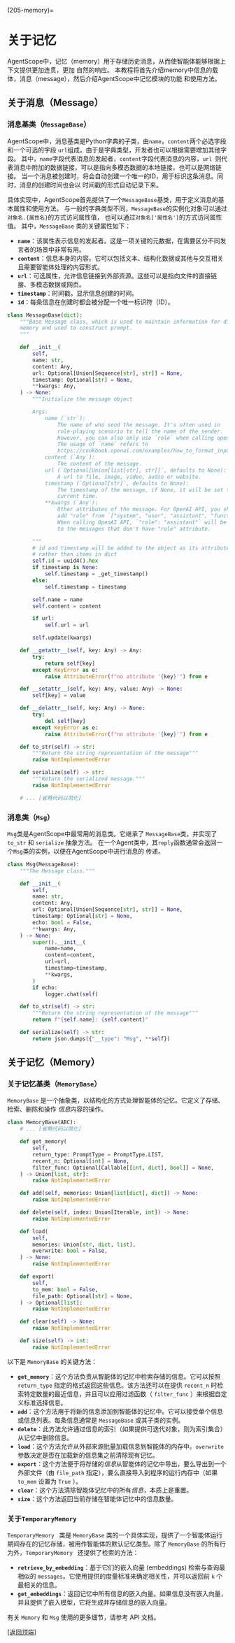 (205-memory)=

# 关于记忆

AgentScope中，记忆（memory）用于存储历史消息，从而使智能体能够根据上下文提供更加连贯，更加
自然的响应。
本教程将首先介绍memory中信息的载体，消息（message），然后介绍AgentScope中记忆模块的功能
和使用方法。

## 关于消息（Message）


### 消息基类（`MessageBase`）

AgentScope中，消息基类是Python字典的子类，由`name`，`content`两个必选字段和一个可选的字段
`url`组成。由于是字典类型，开发者也可以根据需要增加其他字段。
其中，`name`字段代表消息的发起者，`content`字段代表消息的内容，`url
`则代表消息中附加的数据链接，可以是指向多模态数据的本地链接，也可以是网络链接。
当一个消息被创建时，将会自动创建一个唯一的ID，用于标识这条消息。同时，消息的创建时间也会以
时间戳的形式自动记录下来。

具体实现中，AgentScope首先提供了一个`MessageBase`基类，用于定义消息的基本属性和使用方法。
与一般的字典类型不同，`MessageBase`的实例化对象可以通过`对象名.{属性名}`的方式访问属性值，
也可以通过`对象名['属性名']`的方式访问属性值。
其中，`MessageBase` 类的关键属性如下：

- **`name`**：该属性表示信息的发起者。这是一项关键的元数据，在需要区分不同发言者的场景中非常有用。
- **`content`**：信息本身的内容。它可以包括文本、结构化数据或其他与交互相关且需要智能体处理的内容形式。
- **`url`**：可选属性，允许信息链接到外部资源。这些可以是指向文件的直接链接、多模态数据或网页。
- **`timestamp`**：时间戳，显示信息创建的时间。
- **`id`**：每条信息在创建时都会被分配一个唯一标识符（ID）。

```python
class MessageBase(dict):
    """Base Message class, which is used to maintain information for dialog,
    memory and used to construct prompt.
    """

    def __init__(
        self,
        name: str,
        content: Any,
        url: Optional[Union[Sequence[str], str]] = None,
        timestamp: Optional[str] = None,
        **kwargs: Any,
    ) -> None:
        """Initialize the message object

        Args:
            name (`str`):
                The name of who send the message. It's often used in
                role-playing scenario to tell the name of the sender.
                However, you can also only use `role` when calling openai api.
                The usage of `name` refers to
                https://cookbook.openai.com/examples/how_to_format_inputs_to_chatgpt_models.
            content (`Any`):
                The content of the message.
            url (`Optional[Union[list[str], str]]`, defaults to None):
                A url to file, image, video, audio or website.
            timestamp (`Optional[str]`, defaults to None):
                The timestamp of the message, if None, it will be set to
                current time.
            **kwargs (`Any`):
                Other attributes of the message. For OpenAI API, you should
                add "role" from `["system", "user", "assistant", "function"]`.
                When calling OpenAI API, `"role": "assistant"` will be added
                to the messages that don't have "role" attribute.

        """
        # id and timestamp will be added to the object as its attributes
        # rather than items in dict
        self.id = uuid4().hex
        if timestamp is None:
            self.timestamp = _get_timestamp()
        else:
            self.timestamp = timestamp

        self.name = name
        self.content = content

        if url:
            self.url = url

        self.update(kwargs)

    def __getattr__(self, key: Any) -> Any:
        try:
            return self[key]
        except KeyError as e:
            raise AttributeError(f"no attribute '{key}'") from e

    def __setattr__(self, key: Any, value: Any) -> None:
        self[key] = value

    def __delattr__(self, key: Any) -> None:
        try:
            del self[key]
        except KeyError as e:
            raise AttributeError(f"no attribute '{key}'") from e

    def to_str(self) -> str:
        """Return the string representation of the message"""
        raise NotImplementedError

    def serialize(self) -> str:
        """Return the serialized message."""
        raise NotImplementedError

    # ... [省略代码以简化]
```

### 消息类（`Msg`）

`Msg`类是AgentScope中最常用的消息类。它继承了 `MessageBase`类，并实现了`to_str` 和
`serialize` 抽象方法。
在一个Agent类中，其`reply`函数通常会返回一个`Msg`类的实例，以便在AgentScope中进行消息的
传递。

```python
class Msg(MessageBase):
    """The Message class."""

    def __init__(
        self,
        name: str,
        content: Any,
        url: Optional[Union[Sequence[str], str]] = None,
        timestamp: Optional[str] = None,
        echo: bool = False,
        **kwargs: Any,
    ) -> None:
        super().__init__(
            name=name,
            content=content,
            url=url,
            timestamp=timestamp,
            **kwargs,
        )
        if echo:
            logger.chat(self)

    def to_str(self) -> str:
        """Return the string representation of the message"""
        return f"{self.name}: {self.content}"

    def serialize(self) -> str:
        return json.dumps({"__type": "Msg", **self})
```

## 关于记忆（Memory）

### 关于记忆基类（`MemoryBase`）

`MemoryBase` 是一个抽象类，以结构化的方式处理智能体的记忆。它定义了存储、检索、删除和操作
*信息*内容的操作。

```python
class MemoryBase(ABC):
    # ... [省略代码以简化]

    def get_memory(
        self,
        return_type: PromptType = PromptType.LIST,
        recent_n: Optional[int] = None,
        filter_func: Optional[Callable[[int, dict], bool]] = None,
    ) -> Union[list, str]:
        raise NotImplementedError

    def add(self, memories: Union[list[dict], dict]) -> None:
        raise NotImplementedError

    def delete(self, index: Union[Iterable, int]) -> None:
        raise NotImplementedError

    def load(
        self,
        memories: Union[str, dict, list],
        overwrite: bool = False,
    ) -> None:
        raise NotImplementedError

    def export(
        self,
        to_mem: bool = False,
        file_path: Optional[str] = None,
    ) -> Optional[list]:
        raise NotImplementedError

    def clear(self) -> None:
        raise NotImplementedError

    def size(self) -> int:
        raise NotImplementedError
```

以下是 `MemoryBase` 的关键方法：

- **`get_memory`**：这个方法负责从智能体的记忆中检索存储的信息。它可以按照 `return_type` 指定的格式返回这些信息。该方法还可以在提供 `recent_n` 时检索特定数量的最近信息，并且可以应用过滤函数（ `filter_func` ）来根据自定义标准选择信息。
- **`add`**：这个方法用于将新的信息添加到智能体的记忆中。它可以接受单个信息或信息列表。每条信息通常是 `MessageBase` 或其子类的实例。
- **`delete`**：此方法允许通过信息的索引（如果提供可迭代对象，则为索引集合）从记忆中删除信息。
- **`load`**：这个方法允许从外部来源批量加载信息到智能体的内存中。`overwrite ` 参数决定是否在加载新的信息集之前清除现有记忆。
- **`export`**：这个方法便于将存储的*信息*从智能体的记忆中导出，要么导出到一个外部文件（由 `file_path` 指定），要么直接导入到程序的运行内存中（如果 `to_mem` 设置为 `True` ）。
- **`clear`**：这个方法清除智能体记忆中的所有*信息*，本质上是重置。
- **`size`**：这个方法返回当前存储在智能体记忆中的信息数量。

### 关于`TemporaryMemory`

`TemporaryMemory ` 类是 `MemoryBase` 类的一个具体实现，提供了一个智能体运行期间存在的记忆存储，被用作智能体的默认记忆类型。除了 `MemoryBase` 的所有行为外，`TemporaryMemory ` 还提供了检索的方法：

- **`retrieve_by_embedding`**：基于它们的嵌入向量 (embeddings) 检索与查询最相似的 `messages`。它使用提供的度量标准来确定相关性，并可以返回前 `k` 个最相关的信息。
- **`get_embeddings`**：返回记忆中所有信息的嵌入向量。如果信息没有嵌入向量，并且提供了嵌入模型，它将生成并存储信息的嵌入向量。

有关 `Memory` 和 `Msg` 使用的更多细节，请参考 API 文档。

[[返回顶端]](#关于记忆)
